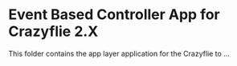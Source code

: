 # Event Based Controller App for Crazyflie 2.X

This folder contains the app layer application for the Crazyflie to ...